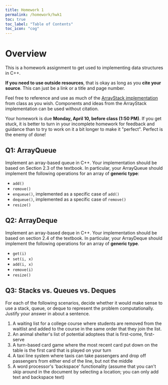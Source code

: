 ```yaml
---
title: Homework 1
permalink: /homework/hwk1
toc: true
toc_label: "Table of Contents"
toc_icon: "cog"
---
```


# Overview

This is a homework assignment to get used to implementing data structures in C++. 

**If you need to use outside resources**, that is okay as long as you **cite your source**. This can just be a link or a title and page number. 

Feel free to reference and use as much of the [ArrayStack implementation](https://github.com/alackles/CMSC-270-ST-23/tree/main/_pages/code/datastructs) from class as you wish. Components and ideas from the ArrayStack implementation can be used without citation.

Your homework is due **Monday, April 10, before class (1:50 PM)**. If you get stuck, it is better to turn in your incomplete homework for feedback and guidance than to try to work on it a bit longer to make it "perfect". Perfect is the enemy of done!

## Q1: ArrayQueue

Implement an array-based queue in C++. Your implementation should be based on Section 2.3 of the textbook. In particular, your ArrayQueue should implement the following operations for an array of **generic type**:

- `add()`
- `remove()`
- `enqueue()`, implemented as a specific case  of `add()`
- `dequeue()`, implemented as a specific case of `remove()`
- `resize()`

## Q2: ArrayDeque

Implement an array-based deque in C++. Your implementation should be based on section 2.4 of the textbook. In particular, your ArrayDeque should implement the following operations for an array of **generic type**.

- `get(i)`
- `set(i, x)`
- `add(i, x)`
- `remove(i)`
- `resize()`

## Q3: Stacks vs. Queues vs. Deques

For each of the following scenarios, decide whether it would make sense to use a stack, queue, or deque to represent the problem computationally. Justify your answer in about a sentence. 

1. A waiting list for a college course where students are removed from the waitlist and added to the course in the same order that they join the list.
2. An animal shelter's list of potential adoptees that is first-come, first-serve
3. A turn-based card game where the most recent card put down on the table is the first card that is played on your turn
4. A taxi line system where taxis can take passengers and drop off passengers from either end of the line, but not the middle
5. A word processor's 'backspace' functionality (assume that you can't skip around in the document by selecting a location; you can only add text and backspace text)